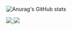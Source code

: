 ![Anurag's GitHub stats](https://github-readme-stats.vercel.app/api?username=gabrielimarta&show_icons=true&theme=tokyonight)

<div>
  <a href="https://youtube.com" target="blank_">
    <img src="https://img.shields.io/badge/LinkedIn-0077B5?style=for-the-badge&logo=linkedin&logoColor=white">
  </a>

  <a href="https://youtube.com" target="blank_">
    <img src="https://img.shields.io/badge/Instagram-E4405F?style=for-the-badge&logo=instagram&logoColor=white">
  </a>
</div>
